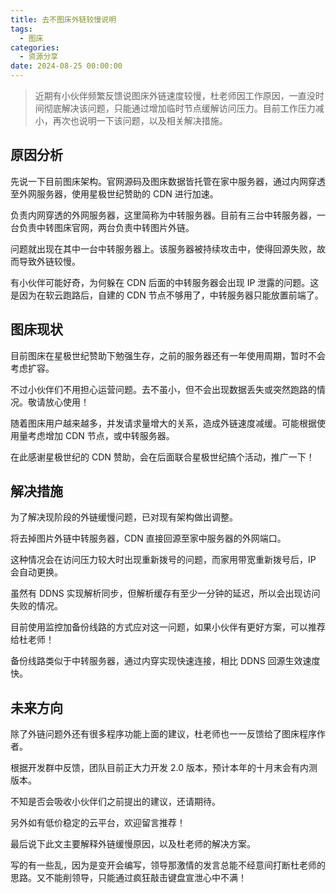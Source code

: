 ```yaml
---
title: 去不图床外链较慢说明
tags:
  - 图床
categories:
  - 资源分享
date: 2024-08-25 00:00:00
---
```


> 近期有小伙伴频繁反馈说图床外链速度较慢，杜老师因工作原因，一直没时间彻底解决该问题，只能通过增加临时节点缓解访问压力。目前工作压力减小，再次也说明一下该问题，以及相关解决措施。

<!-- more -->

## 原因分析

先说一下目前图床架构。官网源码及图床数据皆托管在家中服务器，通过内网穿透至外网服务器，使用星极世纪赞助的 CDN 进行加速。

负责内网穿透的外网服务器，这里简称为中转服务器。目前有三台中转服务器，一台负责中转图床官网，两台负责中转图片外链。

问题就出现在其中一台中转服务器上。该服务器被持续攻击中，使得回源失败，故而导致外链较慢。

有小伙伴可能好奇，为何躲在 CDN 后面的中转服务器会出现 IP 泄露的问题。这是因为在软云跑路后，自建的 CDN 节点不够用了，中转服务器只能放置前端了。

## 图床现状

目前图床在星极世纪赞助下勉强生存，之前的服务器还有一年使用周期，暂时不会考虑扩容。

不过小伙伴们不用担心运营问题。去不虽小，但不会出现数据丢失或突然跑路的情况。敬请放心使用！

随着图床用户越来越多，并发请求量增大的关系，造成外链速度减缓。可能根据使用量考虑增加 CDN 节点，或中转服务器。

在此感谢星极世纪的 CDN 赞助，会在后面联合星极世纪搞个活动，推广一下！

## 解决措施

为了解决现阶段的外链缓慢问题，已对现有架构做出调整。

将去掉图片外链中转服务器，CDN 直接回源至家中服务器的外网端口。

这种情况会在访问压力较大时出现重新拨号的问题，而家用带宽重新拨号后，IP 会自动更换。

虽然有 DDNS 实现解析同步，但解析缓存有至少一分钟的延迟，所以会出现访问失败的情况。

目前使用监控加备份线路的方式应对这一问题，如果小伙伴有更好方案，可以推荐给杜老师！

备份线路类似于中转服务器，通过内穿实现快速连接，相比 DDNS 回源生效速度快。

## 未来方向

除了外链问题外还有很多程序功能上面的建议，杜老师也一一反馈给了图床程序作者。

根据开发群中反馈，团队目前正大力开发 2.0 版本，预计本年的十月末会有内测版本。

不知是否会吸收小伙伴们之前提出的建议，还请期待。

另外如有低价稳定的云平台，欢迎留言推荐！

最后说下此文主要解释外链缓慢原因，以及杜老师的解决方案。

写的有一些乱，因为是变开会编写，领导那激情的发言总能不经意间打断杜老师的思路。又不能削领导，只能通过疯狂敲击键盘宣泄心中不满！